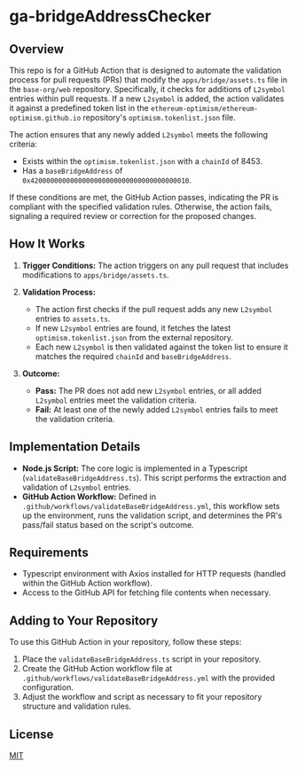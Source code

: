 # ga-bridgeAddressChecker

## Overview

This repo is for a GitHub Action that is designed to automate the validation process for pull requests (PRs) that modify the `apps/bridge/assets.ts` file in the `base-org/web` repository. Specifically, it checks for additions of `L2symbol` entries within pull requests. If a new `L2symbol` is added, the action validates it against a predefined token list in the `ethereum-optimism/ethereum-optimism.github.io` repository's `optimism.tokenlist.json` file.

The action ensures that any newly added `L2symbol` meets the following criteria:

- Exists within the `optimism.tokenlist.json` with a `chainId` of 8453.
- Has a `baseBridgeAddress` of `0x4200000000000000000000000000000000000010`.

If these conditions are met, the GitHub Action passes, indicating the PR is compliant with the specified validation rules. Otherwise, the action fails, signaling a required review or correction for the proposed changes.

## How It Works

1. **Trigger Conditions:** The action triggers on any pull request that includes modifications to `apps/bridge/assets.ts`.

2. **Validation Process:**

   - The action first checks if the pull request adds any new `L2symbol` entries to `assets.ts`.
   - If new `L2symbol` entries are found, it fetches the latest `optimism.tokenlist.json` from the external repository.
   - Each new `L2symbol` is then validated against the token list to ensure it matches the required `chainId` and `baseBridgeAddress`.

3. **Outcome:**
   - **Pass:** The PR does not add new `L2symbol` entries, or all added `L2symbol` entries meet the validation criteria.
   - **Fail:** At least one of the newly added `L2symbol` entries fails to meet the validation criteria.

## Implementation Details

- **Node.js Script:** The core logic is implemented in a Typescript (`validateBaseBridgeAddress.ts`). This script performs the extraction and validation of `L2symbol` entries.
- **GitHub Action Workflow:** Defined in `.github/workflows/validateBaseBridgeAddress.yml`, this workflow sets up the environment, runs the validation script, and determines the PR's pass/fail status based on the script's outcome.

## Requirements

- Typescript environment with Axios installed for HTTP requests (handled within the GitHub Action workflow).
- Access to the GitHub API for fetching file contents when necessary.

## Adding to Your Repository

To use this GitHub Action in your repository, follow these steps:

1. Place the `validateBaseBridgeAddress.ts` script in your repository.
2. Create the GitHub Action workflow file at `.github/workflows/validateBaseBridgeAddress.yml` with the provided configuration.
3. Adjust the workflow and script as necessary to fit your repository structure and validation rules.

## License

[MIT](LICENSE)
